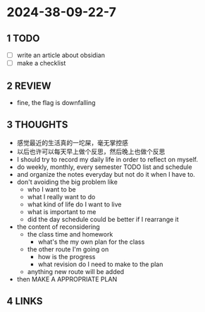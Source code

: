 # 2024-38-09-22-7

## 1 TODO

- [ ] write an article about obsidian
- [ ] make a checklist

## 2 REVIEW

- fine, the flag is downfalling

## 3 THOUGHTS

- 感觉最近的生活真的一坨屎，毫无掌控感
- 以后也许可以每天早上做个反思，然后晚上也做个反思
- I should try to record my daily life in order to reflect on myself.
- do weekly, monthly, every semester TODO list and schedule
- and organize the notes everyday but not do it when I have to.
- don't avoiding the big problem like
	- who I want to be 
	- what I really want to do 
	- what kind of life do I want to live
	- what is important to me
	- did the day schedule could be better if I rearrange it
- the content of reconsidering 
	- the class time and homework
		- what's the my own plan for the class
	- the other route I'm going on
		- how is the progress
		- what revision do I need to make to the plan
	- anything new route will be added
- then MAKE A APPROPRIATE PLAN

## 4 LINKS
